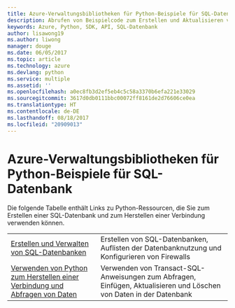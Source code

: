 ```yaml
---
title: Azure-Verwaltungsbibliotheken für Python-Beispiele für SQL-Datenbank
description: Abrufen von Beispielcode zum Erstellen und Aktualisieren von Azure SQL-Datenbanken mit den Azure-Verwaltungsbibliotheken für Python
keywords: Azure, Python, SDK, API, SQL-Datenbank
author: lisawong19
ms.author: liwong
manager: douge
ms.date: 06/05/2017
ms.topic: article
ms.technology: azure
ms.devlang: python
ms.service: multiple
ms.assetid: ''
ms.openlocfilehash: a0ec8fb3d2ef5eb4c5c58a3370b6efa221e33029
ms.sourcegitcommit: 3617d0db0111bbc00072ff8161de2d76606ce0ea
ms.translationtype: HT
ms.contentlocale: de-DE
ms.lasthandoff: 08/18/2017
ms.locfileid: "20909013"
---
```

# <a name="azure-management-libraries-for-python-samples-for-sql-database"></a>Azure-Verwaltungsbibliotheken für Python-Beispiele für SQL-Datenbank

Die folgende Tabelle enthält Links zu Python-Ressourcen, die Sie zum Erstellen einer SQL-Datenbank und zum Herstellen einer Verbindung verwenden können. 

| ||
|---|---|
| [Erstellen und Verwalten von SQL-Datenbanken][1] | Erstellen von SQL-Datenbanken, Auflisten der Datenbanknutzung und Konfigurieren von Firewalls  | 
| [Verwenden von Python zum Herstellen einer Verbindung und Abfragen von Daten][2] | Verwenden von Transact-SQL-Anweisungen zum Abfragen, Einfügen, Aktualisieren und Löschen von Daten in der Datenbank | 

[1]: https://azure.microsoft.com/resources/samples/sql-database-python-manage/
[2]: https://docs.microsoft.com/azure/sql-database/sql-database-connect-query-python